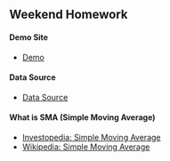 ## Weekend Homework

#### Demo Site
- [Demo](highchart-intro-3.bitballoon.com)

#### Data Source
- [Data Source]('https://www.quandl.com/api/v1/datasets/BTS_MM/RETAILGAS.json?trim_start=1995-01-02&trim_end=2012-10-15&auth_token=E6kNzExHjay2DNP8pKvB')

#### What is SMA (Simple Moving Average)
- [Investopedia: Simple Moving Average](http://www.investopedia.com/terms/s/sma.asp?version=v1)
- [Wikipedia: Simple Moving Average](https://en.wikipedia.org/wiki/Moving_average#Simple_moving_average)
